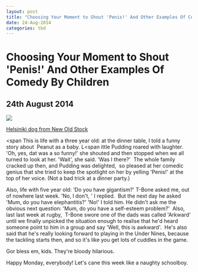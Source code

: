 ```yaml
---
layout: post
title: "Choosing Your Moment to Shout 'Penis!' And Other Examples Of Comedy By Children"
date: 24-Aug-2014
categories: tbd
---
```


# Choosing Your Moment to Shout 'Penis!' And Other Examples Of Comedy By Children

## 24th August 2014

<img class="photo-horiz" src="http://31.media.tumblr.com/a49a637d836e8fa41900cf9a1a90273e/tumblr_na9b92UcUg1sfie3io1_1280.jpg" />

<a href="http://nos.twnsnd.co/image/95008099535">Helsiniki dog from New Old Stock</a>

<span This is life with a three year old: at the dinner table,   I told a funny story about  Peanut as a baby. L</span><span ittle Pudding roared with laughter. 'Oh, yes, dat was a so funny!' she shouted and then stopped when we all turned to look at her. 'Wait', she said. 'Was I there?'  The whole family cracked up then, and Pudding was delighted,  so pleased at her comedic genius that she tried to keep the spotlight on her by yelling 'Penis!' at the top of her voice. (Not a bad trick at a dinner party.)</span>

Also, life with five year old: 'Do you have gigantism?' T-Bone asked me, out of nowhere last week. 'No, I don't, ' I replied.  But the next day he asked 'Mum, do you have elephantitis?' 'No!' I told him. He didn't ask me the obvious next question: 'Mum, do you have a self-esteem problem?'  Also, last last week at rugby,  T-Bone swore one of the dads was called 'Arkward' until we finally unpicked the situation enough to realise that he'd heard someone point to him in a group and say 'Well, this is awkward'.  He's also said that he's really looking forward to playing in the Under Nines, because the tackling starts then, and so it's like you get lots of cuddles in the game.

Gor bless em, kids. They're bloody hilarious.

Happy Monday, everybody! Let's cane this week like a naughty schoolboy.
